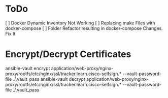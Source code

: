 # ToDo

[ ] Docker Dynamic Inventory Not Working
[ ] Replacing make Files with docker-compose
[ ] Folder Refactor resulting in docker-compose Changes. Fix It 

# Encrypt/Decrypt Certificates

ansible-vault encrypt application/web-proxy/nginx-proxy/rootfs/etc/nginx/ssl/tracker.learn.cisco-selfsign.* --vault-password-file ./.vault_pass
ansible-vault decrypt application/web-proxy/nginx-proxy/rootfs/etc/nginx/ssl/tracker.learn.cisco-selfsign.* --vault-password-file ./.vault_pass

